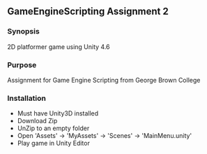 ## GameEngineScripting Assignment 2
### Synopsis
2D platformer game using Unity 4.6

### Purpose
Assignment for Game Engine Scripting from George Brown College

### Installation
* Must have Unity3D installed
* Download Zip
* UnZip to an empty folder
* Open 'Assets' -> 'MyAssets' -> 'Scenes' -> 'MainMenu.unity'
* Play game in Unity Editor
